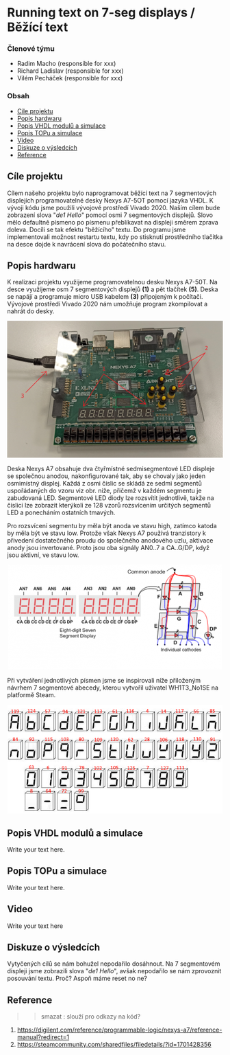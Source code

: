 # Running text on 7-seg displays / Běžící text

### Členové týmu

* Radim Macho (responsible for xxx)
* Richard Ladislav (responsible for xxx)
* Vilém Pecháček (responsible for xxx)

### Obsah

* [Cíle projektu](#objectives)
* [Popis hardwaru](#hardware)
* [Popis VHDL modulů a simulace](#modules)
* [Popis TOPu a simulace](#top)
* [Video](#video)
* [Diskuze o výsledcích](#discussion)
* [Reference](#references)

<a name="objectives"></a>

## Cíle projektu

Cílem našeho projektu bylo naprogramovat běžící text na 7 segmentových displejích programovatelné desky Nexys A7-5OT pomocí jazyka VHDL. 
K vývoji kódu jsme použili vývojové prostředí Vivado 2020. Naším cílem bude zobrazení slova "*de1 Hello*" pomocí osmi 7 segmentových displejů. Slovo mělo defaultně písmeno po písmenu přeblíkavat na displeji směrem zprava doleva. Docíli se tak efektu "běžícího" textu. Do programu jsme implementovali možnost restartu textu, kdy po stisknutí prostředního tlačítka na desce dojde k navrácení slova do počátečního stavu.

<a name="hardware"></a>

## Popis hardwaru

K realizaci projektu využijeme programovatelnou desku Nexys A7-50T. Na desce využijeme osm 7 segmentových displejů **(1)** a pět tlačítek **(5)**. Deska se napájí a programuje micro USB kabelem **(3)** připojeným k počítači. Vývojové prostředí Vivado 2020 nám umožňuje program zkompilovat a nahrát do desky.

![nexys](images/nexys-a7-50t.jpg)

Deska Nexys A7 obsahuje dva čtyřmístné sedmisegmentové LED displeje se společnou anodou, nakonfigurované tak, aby se chovaly jako jeden osmimístný displej. Každá z osmi číslic se skládá ze sedmi segmentů uspořádaných do vzoru viz obr. níže, přičemž v každém segmentu je zabudovaná LED. Segmentové LED diody lze rozsvítit jednotlivě, takže na číslici lze zobrazit kterýkoli ze 128 vzorů rozsvícením určitých segmentů LED a ponecháním ostatních tmavých.

Pro rozsvícení segmentu by měla být anoda ve stavu high, zatímco katoda by měla být ve stavu low. Protože však Nexys A7 používá tranzistory k přivedení dostatečného proudu do společného anodového uzlu, aktivace anody jsou invertované. Proto jsou oba signály AN0..7 a CA..G/DP, když jsou aktivní, ve stavu low.

<p align="center">
  <img src="images/segment.png">
</p>

Při vytváření jednotlivých písmen jsme se inspirovali níže přiloženým návrhem 7 segmentové abecedy, kterou vytvořil uživatel WH1T3_No1SE na platformě Steam.

<p align="center">
  <img src="images/seg_alphabet.png">
</p>

<a name="modules"></a>

## Popis VHDL modulů a simulace

Write your text here.

<a name="top"></a>

## Popis TOPu a simulace

Write your text here.

<a name="video"></a>

## Video

Write your text here

<a name="references"></a>

## Diskuze o výsledcích

Vytyčených cílů se nám bohužel nepodařilo dosáhnout. Na 7 segmentovém displeji jsme zobrazili slova "*de1 Hello*", avšak nepodařilo se nám zprovoznit posouvání textu. Proč? Aspoň máme reset no ne?

<a name="discussion"></a>
## Reference
>>smazat : slouží pro odkazy na kód?
1. https://digilent.com/reference/programmable-logic/nexys-a7/reference-manual?redirect=1
2. https://steamcommunity.com/sharedfiles/filedetails/?id=1701428356
